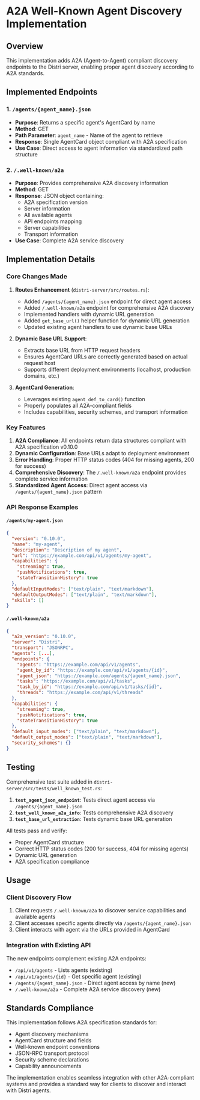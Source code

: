 # A2A Well-Known Agent Discovery Implementation

## Overview
This implementation adds A2A (Agent-to-Agent) compliant discovery endpoints to the Distri server, enabling proper agent discovery according to A2A standards.

## Implemented Endpoints

### 1. `/agents/{agent_name}.json`
- **Purpose**: Returns a specific agent's AgentCard by name
- **Method**: GET
- **Path Parameter**: `agent_name` - Name of the agent to retrieve
- **Response**: Single AgentCard object compliant with A2A specification
- **Use Case**: Direct access to agent information via standardized path structure

### 2. `/.well-known/a2a`
- **Purpose**: Provides comprehensive A2A discovery information
- **Method**: GET
- **Response**: JSON object containing:
  - A2A specification version
  - Server information
  - All available agents
  - API endpoints mapping
  - Server capabilities
  - Transport information
- **Use Case**: Complete A2A service discovery

## Implementation Details

### Core Changes Made

1. **Routes Enhancement** (`distri-server/src/routes.rs`):
   - Added `/agents/{agent_name}.json` endpoint for direct agent access
   - Added `/.well-known/a2a` endpoint for comprehensive A2A discovery
   - Implemented handlers with dynamic URL generation
   - Added `get_base_url()` helper function for dynamic URL generation
   - Updated existing agent handlers to use dynamic base URLs

2. **Dynamic Base URL Support**:
   - Extracts base URL from HTTP request headers
   - Ensures AgentCard URLs are correctly generated based on actual request host
   - Supports different deployment environments (localhost, production domains, etc.)

3. **AgentCard Generation**:
   - Leverages existing `agent_def_to_card()` function
   - Properly populates all A2A-compliant fields
   - Includes capabilities, security schemes, and transport information

### Key Features

1. **A2A Compliance**: All endpoints return data structures compliant with A2A specification v0.10.0
2. **Dynamic Configuration**: Base URLs adapt to deployment environment
3. **Error Handling**: Proper HTTP status codes (404 for missing agents, 200 for success)
4. **Comprehensive Discovery**: The `/.well-known/a2a` endpoint provides complete service information
5. **Standardized Agent Access**: Direct agent access via `/agents/{agent_name}.json` pattern

### API Response Examples

#### `/agents/my-agent.json`
```json
{
  "version": "0.10.0",
  "name": "my-agent",
  "description": "Description of my agent",
  "url": "https://example.com/api/v1/agents/my-agent",
  "capabilities": {
    "streaming": true,
    "pushNotifications": true,
    "stateTransitionHistory": true
  },
  "defaultInputModes": ["text/plain", "text/markdown"],
  "defaultOutputModes": ["text/plain", "text/markdown"],
  "skills": []
}
```

#### `/.well-known/a2a`
```json
{
  "a2a_version": "0.10.0",
  "server": "Distri",
  "transport": "JSONRPC",
  "agents": [...],
  "endpoints": {
    "agents": "https://example.com/api/v1/agents",
    "agent_by_id": "https://example.com/api/v1/agents/{id}",
    "agent_json": "https://example.com/agents/{agent_name}.json",
    "tasks": "https://example.com/api/v1/tasks",
    "task_by_id": "https://example.com/api/v1/tasks/{id}",
    "threads": "https://example.com/api/v1/threads"
  },
  "capabilities": {
    "streaming": true,
    "pushNotifications": true,
    "stateTransitionHistory": true
  },
  "default_input_modes": ["text/plain", "text/markdown"],
  "default_output_modes": ["text/plain", "text/markdown"],
  "security_schemes": {}
}
```

## Testing

Comprehensive test suite added in `distri-server/src/tests/well_known_test.rs`:

1. **`test_agent_json_endpoint`**: Tests direct agent access via `/agents/{agent_name}.json`
2. **`test_well_known_a2a_info`**: Tests comprehensive A2A discovery
3. **`test_base_url_extraction`**: Tests dynamic base URL generation

All tests pass and verify:
- Proper AgentCard structure
- Correct HTTP status codes (200 for success, 404 for missing agents)
- Dynamic URL generation
- A2A specification compliance

## Usage

### Client Discovery Flow
1. Client requests `/.well-known/a2a` to discover service capabilities and available agents
2. Client accesses specific agents directly via `/agents/{agent_name}.json`
3. Client interacts with agent via the URLs provided in AgentCard

### Integration with Existing API
The new endpoints complement existing A2A endpoints:
- `/api/v1/agents` - Lists agents (existing)
- `/api/v1/agents/{id}` - Get specific agent (existing)
- `/agents/{agent_name}.json` - Direct agent access by name (new)
- `/.well-known/a2a` - Complete A2A service discovery (new)

## Standards Compliance

This implementation follows A2A specification standards for:
- Agent discovery mechanisms
- AgentCard structure and fields
- Well-known endpoint conventions
- JSON-RPC transport protocol
- Security scheme declarations
- Capability announcements

The implementation enables seamless integration with other A2A-compliant systems and provides a standard way for clients to discover and interact with Distri agents.